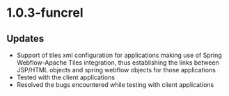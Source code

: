 # 1.0.3-funcrel

## Updates

- Support of tiles xml configuration for applications making use of Spring Webflow-Apache Tiles integration, thus establishing the links between JSP/HTML objects and spring webflow objects for those applications
- Tested with the client applications
- Resolved the bugs encountered while testing with client applications

